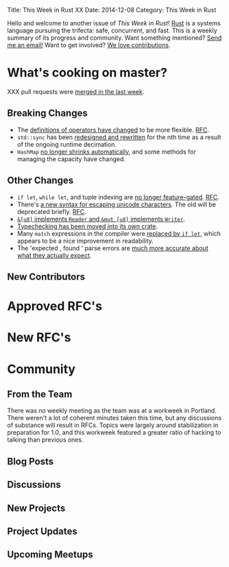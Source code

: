 Title: This Week in Rust XX
Date: 2014-12-08
Category: This Week in Rust

Hello and welcome to another issue of *This Week in Rust*!
[Rust](http://rust-lang.org) is a systems language pursuing the trifecta:
safe, concurrent, and fast. This is a weekly summary of its progress and
community. Want something mentioned? [Send me an
email!](mailto:corey@octayn.net?subject=This%20Week%20in%20Rust%20Suggestion)
Want to get involved? [We love
contributions](https://github.com/mozilla/rust/wiki/Note-guide-for-new-contributors).

# What's cooking on master?

XXX pull requests were [merged in the last week][1].

[1]: https://github.com/rust-lang/rust/pulls?q=is%3Apr+is%3Amerged+updated%3A2014-12-01..2014-12-07

## Breaking Changes

* The [definitions of operators have changed][ops] to be more
  flexible. [RFC][ops-rfc].
* `std::sync` has been [redesigned and rewritten][sync] for the nth
  time as a result of the ongoing runtime decimation.
* `HashMap` [no longer shrinks automatically][shrink], and some
  methods for managing the capacity have changed.

[shrink]: https://github.com/rust-lang/rust/pull/18770
[ops]: https://github.com/rust-lang/rust/pull/19167
[ops-rfc]: https://github.com/rust-lang/rfcs/blob/master/text/0439-cmp-ops-reform.md
[sync]: https://github.com/rust-lang/rust/pull/19274

## Other Changes

* `if let`, `while let`, and tuple indexing are [no longer
  feature-gated][ungate]. [RFC][ungate-rfc].
* There's [a new syntax for escaping unicode characters][es6]. The old
  will be deprecated briefly. [RFC][es6-rfc].
* [`&[u8]` implements `Reader` and `&mut [u8]` implements
  `Writer`][sliceio].
* [Typechecking has been moved into its own crate][typeck].
* Many `match` expressions in the compiler were [replaced by `if
  let`][iflet], which appears to be a nice improvement in readability.
* The 'expected <foo>, found <bar>' parse errors are [much more
  accurate about what they actually expect][parse].

[sliceio]: https://github.com/rust-lang/rust/pull/18980
[typeck]: https://github.com/rust-lang/rust/pull/19362
[iflet]: https://github.com/rust-lang/rust/pull/19405/files
[ungate]: https://github.com/rust-lang/rust/pull/19472
[ungate-rfc]: https://github.com/rust-lang/rfcs/blob/master/text/0450-un-feature-gate-some-more-gates.md
[es6]: https://github.com/rust-lang/rfcs/pull/446
[es6-rfc]: https://github.com/rust-lang/rfcs/pull/446
[parse]: https://github.com/rust-lang/rust/pull/19494

## New Contributors



# Approved RFC's



# New RFC's



# Community

## From the Team

There was no weekly meeting as the team was at a workweek in
Portland. There weren't a lot of coherent minutes taken this time, but
any discussions of substance will result in RFCs. Topics were largely
around stabilization in preparation for 1.0, and this workweek
featured a greater ratio of hacking to talking than previous ones.

## Blog Posts



## Discussions



## New Projects



## Project Updates



## Upcoming Meetups


